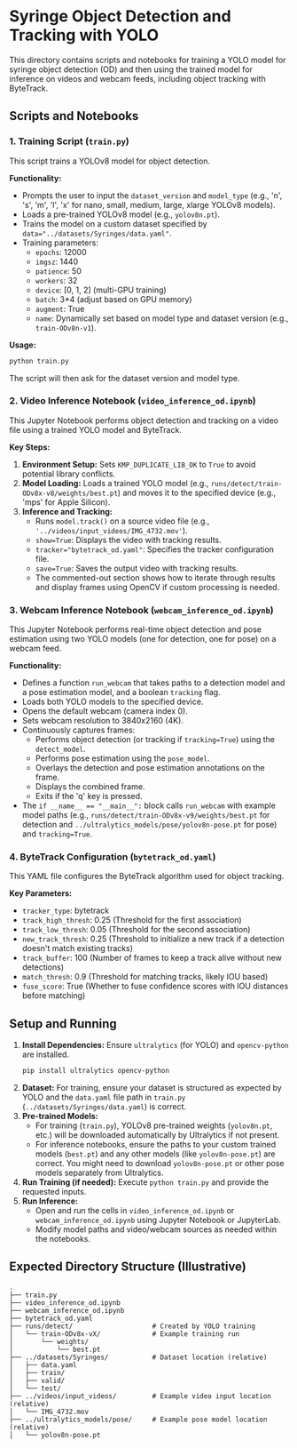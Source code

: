 # Syringe Object Detection and Tracking with YOLO

This directory contains scripts and notebooks for training a YOLO model for syringe object detection (OD) and then using the trained model for inference on videos and webcam feeds, including object tracking with ByteTrack.

## Scripts and Notebooks

### 1. Training Script (`train.py`)

This script trains a YOLOv8 model for object detection.

**Functionality:**

*   Prompts the user to input the `dataset_version` and `model_type` (e.g., 'n', 's', 'm', 'l', 'x' for nano, small, medium, large, xlarge YOLOv8 models).
*   Loads a pre-trained YOLOv8 model (e.g., `yolov8n.pt`).
*   Trains the model on a custom dataset specified by `data="../datasets/Syringes/data.yaml"`.
*   Training parameters:
    *   `epochs`: 12000
    *   `imgsz`: 1440
    *   `patience`: 50
    *   `workers`: 32
    *   `device`: [0, 1, 2] (multi-GPU training)
    *   `batch`: 3\*4 (adjust based on GPU memory)
    *   `augment`: True
    *   `name`: Dynamically set based on model type and dataset version (e.g., `train-ODv8n-v1`).

**Usage:**

```bash
python train.py
```

The script will then ask for the dataset version and model type.

### 2. Video Inference Notebook (`video_inference_od.ipynb`)

This Jupyter Notebook performs object detection and tracking on a video file using a trained YOLO model and ByteTrack.

**Key Steps:**

1.  **Environment Setup:** Sets `KMP_DUPLICATE_LIB_OK` to `True` to avoid potential library conflicts.
2.  **Model Loading:** Loads a trained YOLO model (e.g., `runs/detect/train-ODv8x-v8/weights/best.pt`) and moves it to the specified device (e.g., 'mps' for Apple Silicon).
3.  **Inference and Tracking:**
    *   Runs `model.track()` on a source video file (e.g., `'../videos/input_videos/IMG_4732.mov'`).
    *   `show=True`: Displays the video with tracking results.
    *   `tracker="bytetrack_od.yaml"`: Specifies the tracker configuration file.
    *   `save=True`: Saves the output video with tracking results.
    *   The commented-out section shows how to iterate through results and display frames using OpenCV if custom processing is needed.

### 3. Webcam Inference Notebook (`webcam_inference_od.ipynb`)

This Jupyter Notebook performs real-time object detection and pose estimation using two YOLO models (one for detection, one for pose) on a webcam feed.

**Functionality:**

*   Defines a function `run_webcam` that takes paths to a detection model and a pose estimation model, and a boolean `tracking` flag.
*   Loads both YOLO models to the specified device.
*   Opens the default webcam (camera index 0).
*   Sets webcam resolution to 3840x2160 (4K).
*   Continuously captures frames:
    *   Performs object detection (or tracking if `tracking=True`) using the `detect_model`.
    *   Performs pose estimation using the `pose_model`.
    *   Overlays the detection and pose estimation annotations on the frame.
    *   Displays the combined frame.
    *   Exits if the 'q' key is pressed.
*   The `if __name__ == "__main__":` block calls `run_webcam` with example model paths (e.g., `runs/detect/train-ODv8x-v9/weights/best.pt` for detection and `../ultralytics_models/pose/yolov8n-pose.pt` for pose) and `tracking=True`.

### 4. ByteTrack Configuration (`bytetrack_od.yaml`)

This YAML file configures the ByteTrack algorithm used for object tracking.

**Key Parameters:**

*   `tracker_type`: bytetrack
*   `track_high_thresh`: 0.25 (Threshold for the first association)
*   `track_low_thresh`: 0.05 (Threshold for the second association)
*   `new_track_thresh`: 0.25 (Threshold to initialize a new track if a detection doesn't match existing tracks)
*   `track_buffer`: 100 (Number of frames to keep a track alive without new detections)
*   `match_thresh`: 0.9 (Threshold for matching tracks, likely IOU based)
*   `fuse_score`: True (Whether to fuse confidence scores with IOU distances before matching)

## Setup and Running

1.  **Install Dependencies:**
    Ensure `ultralytics` (for YOLO) and `opencv-python` are installed.
    ```bash
    pip install ultralytics opencv-python
    ```
2.  **Dataset:**
    For training, ensure your dataset is structured as expected by YOLO and the `data.yaml` file path in `train.py` (`../datasets/Syringes/data.yaml`) is correct.
3.  **Pre-trained Models:**
    *   For training (`train.py`), YOLOv8 pre-trained weights (`yolov8n.pt`, etc.) will be downloaded automatically by Ultralytics if not present.
    *   For inference notebooks, ensure the paths to your custom trained models (`best.pt`) and any other models (like `yolov8n-pose.pt`) are correct. You might need to download `yolov8n-pose.pt` or other pose models separately from Ultralytics.
4.  **Run Training (if needed):**
    Execute `python train.py` and provide the requested inputs.
5.  **Run Inference:**
    *   Open and run the cells in `video_inference_od.ipynb` or `webcam_inference_od.ipynb` using Jupyter Notebook or JupyterLab.
    *   Modify model paths and video/webcam sources as needed within the notebooks.

## Expected Directory Structure (Illustrative)

```
.
├── train.py
├── video_inference_od.ipynb
├── webcam_inference_od.ipynb
├── bytetrack_od.yaml
├── runs/detect/                    # Created by YOLO training
│   └── train-ODv8x-vX/             # Example training run
│       └── weights/
│           └── best.pt
├── ../datasets/Syringes/           # Dataset location (relative)
│   ├── data.yaml
│   ├── train/
│   ├── valid/
│   └── test/
├── ../videos/input_videos/         # Example video input location (relative)
│   └── IMG_4732.mov
├── ../ultralytics_models/pose/     # Example pose model location (relative)
│   └── yolov8n-pose.pt